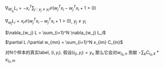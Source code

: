 $\nabla_{W_{y_i}} L_i = -x_i^T \sum_{j:y_j \neq y_i}  \mathcal{I} (w_j^T x_i - w_j^Tx_i + 1>0)$

$\nabla_{w_j} L_i = x_i \mathcal{I} (w_j^T x_i - w_j^Tx_i + 1>0)$, $y_j \neq y_i$

$\nabla_{w_j} L = \sum_{i=1}^N \nabla_{w_j} L_i$

$\partial L /\partial w_{mn} = \sum_{i=1}^N x_{im} C_{in}$ 

对N个样本的真实label, $(i, y_i)$. 假设$(i_0, y_i) = y_n$ 那么它会对$w_{i_0, n}$ 贡献 $-\sum_k C_{i_0, k} * x_{i_0, m}$

